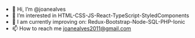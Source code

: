 - 👋 Hi, I’m @joanealves
- 👀 I’m interested in HTML-CSS-JS-React-TypeScript-StyledComponents
- 🌱 I am currently improving on: Redux-Bootstrap-Node-SQL-PHP-Ionic
- 📫 How to reach me joanealves2011@gmail.com 

